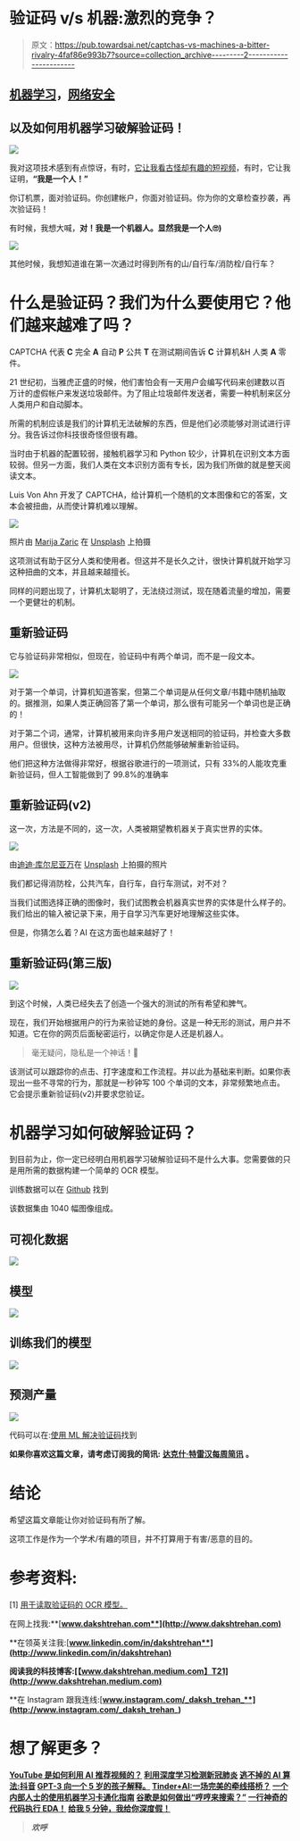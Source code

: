 # 验证码 v/s 机器:激烈的竞争？

> 原文：<https://pub.towardsai.net/captchas-vs-machines-a-bitter-rivalry-4faf86e993b7?source=collection_archive---------2----------------------->

## [机器学习](https://towardsai.net/p/category/machine-learning)，[网络安全](https://towardsai.net/p/category/cybersecurity)

## 以及如何用机器学习破解验证码！

![](img/411f4958dc822b1b2235bfd15ad2d7a0.png)

我对这项技术感到有点惊讶，有时，[它让我看古怪却有趣的短视频](https://towardsdatascience.com/the-inescapable-ai-algorithm-tiktok-ad4c6fd981b8)，有时，它让我证明，**“我是一个人！”**

你订机票，面对验证码。你创建帐户，你面对验证码。你为你的文章检查抄袭，再次验证码！

有时候，我想大喊，**对！我是一个机器人。显然我是一个人🙄)**

![](img/074b4607418f72e3e2b6398653530feb.png)

其他时候，我想知道谁在第一次通过时得到所有的山/自行车/消防栓/自行车？

# 什么是验证码？我们为什么要使用它？他们越来越难了吗？

CAPTCHA 代表 **C** 完全 **A** 自动 **P** 公共 **T** 在测试期间告诉 **C** 计算机&H 人类 **A** 零件。

21 世纪初，当雅虎正盛的时候，他们害怕会有一天用户会编写代码来创建数以百万计的虚假帐户来发送垃圾邮件。为了阻止垃圾邮件发送者，需要一种机制来区分人类用户和自动脚本。

所需的机制应该是我们的计算机无法破解的东西，但是他们必须能够对测试进行评分。我告诉过你科技很奇怪但很有趣。

当时由于机器的配置较弱，接触机器学习和 Python 较少，计算机在识别文本方面较弱。但另一方面，我们人类在文本识别方面有专长，因为我们所做的就是整天阅读文本。

Luis Von Ahn 开发了 CAPTCHA，给计算机一个随机的文本图像和它的答案，文本会被扭曲，从而使计算机难以理解。

![](img/0477665a7d10e1658a8f5ed87b53c793.png)

照片由 [Marija Zaric](https://unsplash.com/@simplicity?utm_source=medium&utm_medium=referral) 在 [Unsplash](https://unsplash.com?utm_source=medium&utm_medium=referral) 上拍摄

这项测试有助于区分人类和使用者。但这并不是长久之计，很快计算机就开始学习这种扭曲的文本，并且越来越擅长。

同样的问题出现了，计算机太聪明了，无法绕过测试，现在随着流量的增加，需要一个更健壮的机制。

## 重新验证码

它与验证码非常相似，但现在，验证码中有两个单词，而不是一段文本。

![](img/8e84ede1f92349bed12355987a7106c6.png)

对于第一个单词，计算机知道答案，但第二个单词是从任何文章/书籍中随机抽取的。据推测，如果人类正确回答了第一个单词，那么很有可能另一个单词也是正确的！

对于第二个词，通常，计算机被用来向许多用户发送相同的验证码，并检查大多数用户。但很快，这种方法被用尽，计算机仍然能够破解重新验证码。

他们把这种方法做得非常好，根据谷歌进行的一项测试，只有 33%的人能攻克重新验证码，但人工智能做到了 99.8%的准确率

## 重新验证码(v2)

这一次，方法是不同的，这一次，人类被期望教机器关于真实世界的实体。

![](img/ce1e80b98872b01e2d5f813c0e613b29.png)

由[迪迪·库尔尼亚万](https://unsplash.com/@derededed?utm_source=medium&utm_medium=referral)在 [Unsplash](https://unsplash.com?utm_source=medium&utm_medium=referral) 上拍摄的照片

我们都记得消防栓，公共汽车，自行车，自行车测试，对不对？

当我们试图选择正确的图像时，我们试图教会机器真实世界的实体是什么样子的。我们给出的输入被记录下来，用于自学习汽车更好地理解这些实体。

但是，你猜怎么着？AI 在这方面也越来越好了！

## 重新验证码(第三版)

![](img/eb43c93a3c07ba1d52913eb18f1c4ef4.png)

到这个时候，人类已经失去了创造一个强大的测试的所有希望和脾气。

现在，我们开始根据用户的行为来验证她的身份。这是一种无形的测试，用户并不知道。它在你的网页后面秘密运行，以确定你是人还是机器人。

> 毫无疑问，隐私是一个神话！🙂

该测试可以跟踪你的点击、打字速度和工作流程。并以此为基础来判断。如果你表现出一些不寻常的行为，那就是一秒钟写 100 个单词的文本，非常频繁地点击。它会提示重新验证码(v2)并要求您验证。

# 机器学习如何破解验证码？

到目前为止，你一定已经明白用机器学习破解验证码不是什么大事。您需要做的只是用所需的数据构建一个简单的 OCR 模型。

训练数据可以在 [Github](https://github.com/AakashKumarNain/CaptchaCracker/) 找到

该数据集由 1040 幅图像组成。

## 可视化数据

![](img/096915a30cba64cae6349936f50554fe.png)

## 模型

![](img/5e9b4b7518c15a2e661756d181a81fbd.png)

## 训练我们的模型

![](img/367cb8ac99b5f92ebe4d1ccccd670d03.png)

## 预测产量

![](img/bbf3da024ee758316ad5a6e5058c5103.png)

代码可以在:[使用 ML 解决验证码](https://github.com/dakshtrehan/Solving-CAPTCHA-using-ML)找到

**如果你喜欢这篇文章，请考虑订阅我的简讯:** [**达克什·特雷汉每周简讯**](https://mailchi.mp/b535943b5fff/daksh-trehan-weekly-newsletter) **。**

# 结论

希望这篇文章能让你对验证码有所了解。

这项工作是作为一个学术/有趣的项目，并不打算用于有害/恶意的目的。

# 参考资料:

[1] [用于读取验证码的 OCR 模型。](https://keras.io/examples/vision/captcha_ocr/)

在网上找我:**[**www.dakshtrehan.com**](http://www.dakshtrehan.com)**

**在领英关注我:[**www.linkedin.com/in/dakshtrehan**](http://www.linkedin.com/in/dakshtrehan)**

**阅读我的科技博客:[【www.dakshtrehan.medium.com】T21](http://www.dakshtrehan.medium.com)**

**在 Instagram 跟我连线:[**www.instagram.com/_daksh_trehan_**](http://www.instagram.com/_daksh_trehan_)**

# **想了解更多？**

**[YouTube 是如何利用 AI 推荐视频的？](/how-is-youtube-using-ai-to-recommend-videos-38a142c2d06d)
[利用深度学习检测新冠肺炎](https://towardsdatascience.com/detecting-covid-19-using-deep-learning-262956b6f981)
[逃不掉的 AI 算法:抖音](https://towardsdatascience.com/the-inescapable-ai-algorithm-tiktok-ad4c6fd981b8)
[GPT-3 向一个 5 岁的孩子解释。](/gpt-3-explained-to-a-5-year-old-1f3cb9fa030b)
[Tinder+AI:一场完美的牵线搭桥？](https://medium.com/towards-artificial-intelligence/tinder-ai-a-perfect-matchmaking-b0a7b916e271)
[一个内部人士的使用机器学习卡通化指南](https://medium.com/towards-artificial-intelligence/an-insiders-guide-to-cartoonization-using-machine-learning-ce3648adfe8)
[谷歌是如何做出“哼哼来搜索？”](/how-google-made-hum-to-search-865f224b70d0)
[一行神奇的代码执行 EDA！](/one-line-magical-code-to-perform-eda-f83a731fbc35)
[给我 5 分钟，我给你深度假！](/give-me-5-minutes-ill-give-you-a-deepfake-ce83a645b0f9)**

> ***欢呼***
